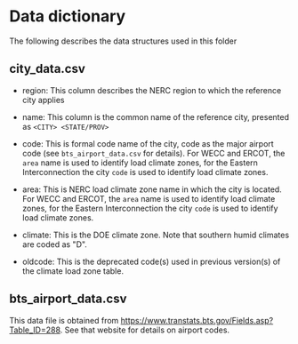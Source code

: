 # Data dictionary

The following describes the data structures used in this folder

## city_data.csv

- region: This column describes the NERC region to which the reference city applies

- name: This column is the common name of the reference city, presented as `<CITY> <STATE/PROV>`

- code: This is formal code name of the city, code as the major airport code (see `bts_airport_data.csv` for details). For WECC and ERCOT, the `area` name is used to identify load climate zones, for the Eastern Interconnection the city `code` is used to identify load climate zones.

- area: This is NERC load climate zone name in which the city is located.  For WECC and ERCOT, the `area` name is used to identify load climate zones, for the Eastern Interconnection the city `code` is used to identify load climate zones.

- climate: This is the DOE climate zone.  Note that southern humid climates are coded as "D".

- oldcode: This is the deprecated code(s) used in  previous version(s) of the climate load zone table.

## bts_airport_data.csv

This data file is obtained from https://www.transtats.bts.gov/Fields.asp?Table_ID=288. See that website for details on airport codes.
